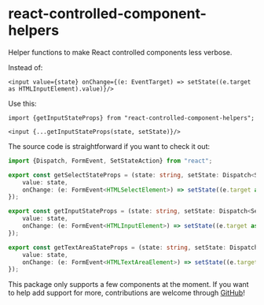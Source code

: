 # react-controlled-component-helpers

Helper functions to make React controlled components less verbose.

Instead of:

```tsx
<input value={state} onChange={(e: EventTarget) => setState((e.target as HTMLInputElement).value)}/>
```

Use this:

```tsx
import {getInputStateProps} from "react-controlled-component-helpers";

<input {...getInputStateProps(state, setState)}/>
```

The source code is straightforward if you want to check it out:

```ts
import {Dispatch, FormEvent, SetStateAction} from "react";

export const getSelectStateProps = (state: string, setState: Dispatch<SetStateAction<string>>) => ({
    value: state,
    onChange: (e: FormEvent<HTMLSelectElement>) => setState((e.target as HTMLSelectElement).value),
});

export const getInputStateProps = (state: string, setState: Dispatch<SetStateAction<string>>) => ({
    value: state,
    onChange: (e: FormEvent<HTMLInputElement>) => setState((e.target as HTMLInputElement).value),
});

export const getTextAreaStateProps = (state: string, setState: Dispatch<SetStateAction<string>>) => ({
    value: state,
    onChange: (e: FormEvent<HTMLTextAreaElement>) => setState((e.target as HTMLTextAreaElement).value),
});
```

This package only supports a few components at the moment. If you want to help add support for more, contributions are welcome through [GitHub](https://github.com/wwsalmon/react-controlled-component-helpers)! 